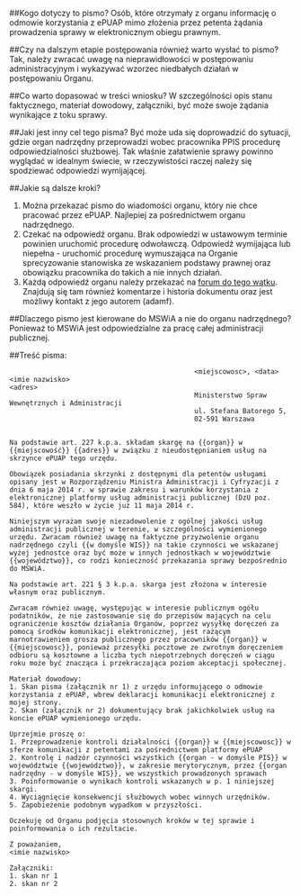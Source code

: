 ##Kogo dotyczy to pismo?
Osób, które otrzymały z organu informację o odmowie korzystania z ePUAP mimo złożenia przez petenta żądania prowadzenia sprawy w elektronicznym obiegu prawnym.

##Czy na dalszym etapie postępowania również warto wysłać to pismo?
Tak, należy zwracać uwagę na nieprawidłowości w postępowaniu administracyjnym i wykazywać wzorzec niedbałych działań w postępowaniu Organu.

##Co warto dopasować w treści wniosku?
W szczególności opis stanu faktycznego, materiał dowodowy, załączniki, być może swoje żądania wynikające z toku sprawy.

##Jaki jest inny cel tego pisma?
Być może uda się doprowadzić do sytuacji, gdzie organ nadrzędny przeprowadzi wobec pracownika PPIS procedurę odpowiedzialności służbowej. Tak właśnie załatwienie sprawy powinno wyglądać w idealnym świecie, w rzeczywistości raczej należy się spodziewać odpowiedzi wymijającej.

##Jakie są dalsze kroki?
1. Można przekazać pismo do wiadomości organu, który nie chce pracować przez ePUAP. Najlepiej za pośrednictwem organu nadrzędnego. 
2. Czekać na odpowiedź organu. Brak odpowiedzi w ustawowym terminie powinien uruchomić procedurę odwoławczą. Odpowiedź wymijająca lub niepełna - uruchomić procedurę wymuszająca na Organie sprecyzowanie stanowiska ze wskazaniem podstawy prawnej oraz obowiązku pracownika do takich a nie innych działań.
3. Każdą odpowiedź organu należy przekazać na [forum do tego wątku](http://szczepienia.org.pl/viewtopic.php?p=177161). Znajdują się tam również komentarze i historia dokumentu oraz jest możliwy kontakt z jego autorem (adamf).

##Dlaczego pismo jest kierowane do MSWiA a nie do organu nadrzędnego?
Ponieważ to MSWiA jest odpowiedzialne za pracę całej administracji publicznej.

##Treść pisma:
```
                                              <miejscowosc>, <data>
<imie nazwisko>
<adres>
                                              Ministerstwo Spraw Wewnętrznych i Administracji 
                                              ul. Stefana Batorego 5, 
                                              02-591 Warszawa 


Na podstawie art. 227 k.p.a. składam skargę na {{organ}} w {{miejscowość}} {{adres}} w związku z nieudostępnianiem usług na skrzynce ePUAP tego urzędu.

Obowiązek posiadania skrzynki z dostępnymi dla petentów usługami opisany jest w Rozporządzeniu Ministra Administracji i Cyfryzacji z dnia 6 maja 2014 r. w sprawie zakresu i warunków korzystania z elektronicznej platformy usług administracji publicznej (DzU poz. 584), które weszło w życie już 11 maja 2014 r.

Niniejszym wyrażam swoje niezadowolenie z ogólnej jakości usług administracji publicznej w terenie, w szczególności wymienionego urzędu. Zwracam również uwagę na faktyczne przyzwolenie organu nadrzędnego czyli {{w domyśle WIS}} na takie czynności we wskazanej wyżej jednostce oraz być może w innych jednostkach w województwie {{województwo}}, co rodzi konieczność przekazania sprawy bezpośrednio do MSWiA.

Na podstawie art. 221 § 3 k.p.a. skarga jest złożona w interesie własnym oraz publicznym. 

Zwracam również uwagę, występując w interesie publicznym ogółu podatników, że nie zastosowanie się do przepisów mających na celu ograniczenie kosztów działania Organów, poprzez wysyłkę doręczeń za pomocą środków komunikacji elektronicznej, jest rażącym marnotrawieniem grosza publicznego przez pracowników {{organ}} w {{miejscowosc}}, ponieważ przesyłki pocztowe ze zwrotnym doręczeniem odbioru są kosztowne a liczba tych niepotrzebnych doręczeń w ciągu roku może być znacząca i przekraczająca poziom akceptacji społecznej.

Materiał dowodowy:
1. Skan pisma (załącznik nr 1) z urzędu informującego o odmowie korzystania z ePUAP, wbrew deklaracji komunikacji elektronicznej z mojej strony.
2. Skan (załącznik nr 2) dokumentujący brak jakichkolwiek usług na koncie ePUAP wymienionego urzędu.

Uprzejmie proszę o: 
1. Przeprowadzenie kontroli działalności {{organ}} w {{miejscowosc}} w sferze komunikacji z petentami za pośrednictwem platformy ePUAP 
2. Kontrolę i nadzór czynności wszystkich {{organ - w domyśle PIS}} w województwie {{województwo}}, w zakresie merytorycznym, przez {{organ nadrzędny - w domyśle WIS}}, we wszystkich prowadzonych sprawach 
3. Poinformowanie o wynikach kontroli wskazanych w p. 1 niniejszej skargi.
4. Wyciągnięcie konsekwencji służbowych wobec winnych urzędników.
5. Zapobieżenie podobnym wypadkom w przyszłości.

Oczekuję od Organu podjęcia stosownych kroków w tej sprawie i poinformowania o ich rezultacie. 

Z poważaniem, 
<imie nazwisko> 

Załączniki:
1. skan nr 1
2. skan nr 2
```

